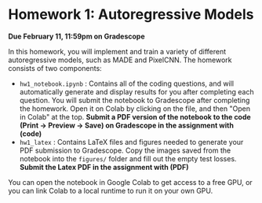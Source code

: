 # Homework 1: Autoregressive Models

**Due February 11, 11:59pm on Gradescope**

In this homework, you will implement and train a variety of different autoregressive models, such as MADE and PixelCNN. The homework consists of two components:
* `hw1_notebook.ipynb` : Contains all of the coding questions, and will automatically generate and display results for you after completing each question. You will submit the notebook to Gradescope after completing the homework. Open it on Colab by clicking on the file, and then "Open in Colab" at the top. **Submit a PDF version of the notebook to the code (Print -> Preview -> Save) on Gradescope in the assignment with (code)**
* `hw1_latex` :  Contains LaTeX files and figures needed to generate your PDF submission to Gradescope. Copy the images saved from the notebook into the `figures/` folder and fill out the empty test losses.  **Submit the Latex PDF in the assignment with (PDF)**

You can open the notebook in Google Colab to get access to a free GPU, or you can link Colab to a local runtime to run it on your own GPU.  
